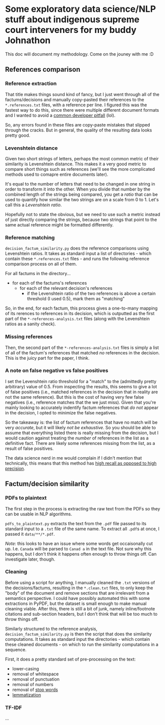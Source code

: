 # Some exploratory data science/NLP stuff about indigenous supreme court interveners for my buddy Johnathon

This doc will document my methodology. Come on the jouney with me :D

## References comparison

### Reference extraction

That title makes things sound kind of fancy, but I just went through all of the factums/decisions and manually copy-pasted their references to the `*.references.txt` files, with a reference per line. I figured this was the fastest way to do this, since there were multiple different document formats and I wanted to avoid a [common developer pitfall](https://devhumor.com/media/never-spend-6-minutes-doing-something-by-hand) (lol).

So, any errors found in these files are copy-paste mistakes that slipped through the cracks. But in general, the quality of the resulting data looks pretty good.

### Levenshtein distance

Given two short strings of letters, perhaps the most common metric of their similarity is Levenshtein distance. This makes it a very good metric to compare short things such as references (we'll see the more complicated methods used to comapre entire documents later).

It's equal to the number of letters that need to be changed in one string in order to transform it into the other. When you divide that number by the combined length of the strings being compared, you get a *ratio* that can be used to quantify how similar the two strings are on a scale from 0 to 1. Let's call this a *Levenshtein ratio*.

Hopefully not to state the obvious, but we need to use such a metric instead of just directly comparing the strings, because two strings that point to the same actual reference might be formatted differently.

<!-- TODO: more explanation? -->

### Reference matching

`decision_factum_similarity.py` does the reference comparisons using Levenshtein ratios. It takes as standard input a list of directories - which contain these `*.references.txt` files - and runs the following reference comparison process on all of them.

For all factums in the directory...

- for each of the factums's references
  - for each of the relevant decision's references
    - if the Levenshtein ratio of the two references is above a certain threshold (I used 0.5), mark them as "matching"

So, in the end, for each factum, this process gives a one-to-many mapping of its rerences to references in its decision, which is outputted as the first part of the `*-references-analysis.txt` files (along with the Levenshtein ratios as a sanity check).

### Missing references

Then, the second part of the `*-references-analysis.txt` files is simply a list of all of the factum's references that matched *no* references in the decision. This is the juicy part for the paper, I think.

### A note on false negative vs false positives

I set the Levenshtein ratio threshold for a "match" to the (admittedly pretty arbitirary) value of 0.5. From inspecting the results, this seems to give a lot of false positives (i.e., matched references in the decision that in reality are not the same reference). But this is the cost of having very few false negatives (i.e., reference matches that the we just miss). Given that you're  mainly looking to accurately indentify factum references that *do not* appear in the decision, I opted to minimize the false negatives.

So the takeaway is: the list of factum references that have no match will be very *accurate*, but it will likely *not be exhaustive*. So you should be able to assume that everything listed there is really missing from the decision, but I would caution against treating the *number* of references in the list as a definitive fact. There are likely some references missing from the list, as a result of false positives.

The data science nerd in me would complain if I didn't mention that technically, this means that this method has [high recall as opposed to high precision](https://en.wikipedia.org/wiki/Precision_and_recall).

## Factum/decision similarity

### PDFs to plaintext

The first step in the process is extracting the raw text from the PDFs so they can be usable in NLP algorithms.

`pdfs_to_plaintext.py` extracts the text from the `.pdf` file passed to its standard input to a `.txt`  file of the same name. To extract all `.pdf`s at once, I passed it `data/**/*.pdf`.

*Note:* this looks to have an issue where some words get occaisonally cut up. I.e. `Canada` will be parsed to `Canad a` in the text file. Not sure why this happens, but I don't think it happens often enough to throw things off. Can investigate later, though.

### Cleaning

Before using a script for anything, I manually cleaned the `.txt` versions of the decisions/factums, resulting in the `*.clean.txt` files, to only keep the "body" of the document and remove sections that are irrelevant from a semantics perspective. I could have possibly automated this with some extractions in PyPDF, but the dataset is small enough to make manual cleaning viable. After this, there is still a bit of junk, namely inline/footnote citations and sub-section headers, but I don't think that will be too much to throw things off.

Similarly structured to the reference analysis, `decision_factum_similarity.py` is then the script that does the similarity computations. It takes as standard input the directories - which contain these cleaned documents - on which to run the similarity computations in a sequence.

First, it does a pretty standard set of pre-processing on the text:

- lower-casing
- removal of whitespace
- removal of punctuation
- removal of numbers
- removal of [stop words](https://en.wikipedia.org/wiki/Stop_word)
- [lemmatization](https://en.wikipedia.org/wiki/Lemmatization)

### TF-IDF

...